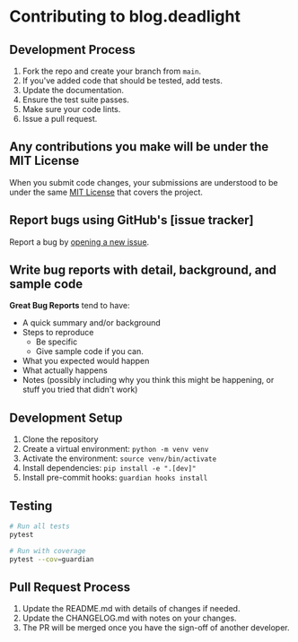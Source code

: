 # Contributing to blog.deadlight

## Development Process

1. Fork the repo and create your branch from `main`.
2. If you've added code that should be tested, add tests.
3. Update the documentation.
4. Ensure the test suite passes.
5. Make sure your code lints.
6. Issue a pull request.

## Any contributions you make will be under the MIT License
When you submit code changes, your submissions are understood to be under the same [MIT License](LICENSE) that covers the project.

## Report bugs using GitHub's [issue tracker]
Report a bug by [opening a new issue]().

## Write bug reports with detail, background, and sample code

**Great Bug Reports** tend to have:

- A quick summary and/or background
- Steps to reproduce
  - Be specific
  - Give sample code if you can.
- What you expected would happen
- What actually happens
- Notes (possibly including why you think this might be happening, or stuff you tried that didn't work)

## Development Setup

1. Clone the repository
2. Create a virtual environment: `python -m venv venv`
3. Activate the environment: `source venv/bin/activate`
4. Install dependencies: `pip install -e ".[dev]"`
5. Install pre-commit hooks: `guardian hooks install`

## Testing

```bash
# Run all tests
pytest

# Run with coverage
pytest --cov=guardian
```

## Pull Request Process

1. Update the README.md with details of changes if needed.
2. Update the CHANGELOG.md with notes on your changes.
3. The PR will be merged once you have the sign-off of another developer.
